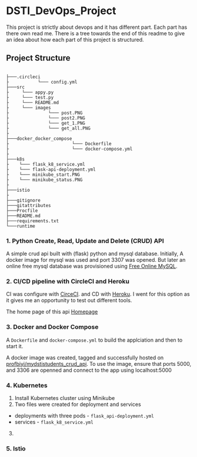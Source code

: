# DSTI_DevOps_Project
This project is strictly about devops and it has different part. Each part has there own read me. There is a tree towards the end of this readme to give an idea about how each part of this project is structured.


 ## Project Structure

 ```

├───.circleci
├           └─── config.yml
├───src
├     └─── appy.py
├     └─── test.py
├     └─── README.md
├     └─── images
├               └─── post.PNG
├               └─── post2.PNG
├               └─── get_1.PNG
├               └─── get_all.PNG
├
├───docker_docker_compose
├                        └─── Dockerfile
├                        └─── docker-compose.yml
├
├───k8s
├    └─── flask_k8_service.yml
├    └─── flask-api-deployment.yml
├    └─── minikube_start.PNG
├    └─── minikube_status.PNG
├
├───istio
├
├───gitignore
├───gitattributes
├───Procfile
├───README.md
├───requirements.txt
└───runtime

 ```


### 1. Python Create, Read, Update and Delete (CRUD) API
A simple crud api built with (flask) python and mysql database. Initially, A docker image for mysql was used and port 3307 was opened.
But later an online free mysql database was provisioned using [Free Online MySQL](https://remotemysql.com/).


### 2. CI/CD pipeline with CircleCI and Heroku

CI was configure with [CirceCI](https://app.circleci.com/pipelines/github/profbiyi). and CD with [Heroku](https://dashboard.heroku.com/pipelines/2e419849-9de8-42c0-b07e-13eb980d4f27/). I went for this option as it gives me an opportunity to test out different tools. 

The home page of this api [Homepage](https://dstistudents.herokuapp.com/)



### 3. Docker and Docker Compose
A `Dockerfile` and `docker-compose.yml` to build the applciation and then to start it.

A docker image was created, tagged and successfully hosted on [profbiyi/mydstistudents_crud_api](https://hub.docker.com/repository/docker/profbiyi/mydstistudents_crud_api). To use the image, ensure that ports 5000, and 3306 are openned and connect to the app using localhost:5000


### 4. Kubernetes

1. Install Kubernetes cluster using Minikube
2. Two files were created for deployment and services
  - deployments with three pods - `flask_api-deployment.yml`
  - services - `flask_k8_service.yml`
3. 

### 5.  Istio

